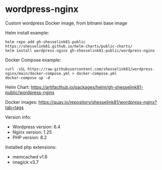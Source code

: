 # wordpress-nginx

Custom wordpress Docker image, from bitnami base image

Helm install example:

```console
helm repo add gh-shesselink81-public https://shesselink81.github.io/helm-charts/public-charts/
helm install wordpress-nginx gh-shesselink81-public/wordpress-nginx
```

Docker Compose example:

```console
curl -sSL https://raw.githubusercontent.com/shesselink81/wordpress-nginx/main/docker-compose.yml > docker-compose.yml
docker-compose up -d
```

Helm Chart:
<https://artifacthub.io/packages/helm/gh-shesselink81-public/wordpress-nginx>

Docker images:
<https://quay.io/repository/shesselink81/wordpress-nginx?tab=tags>

Version info:

* Wordpress version:  6.4
* Nginx version:      1.25
* PHP version:        8.2

Installed php extensions:

* memcached v1.6
* imagick v3.7
